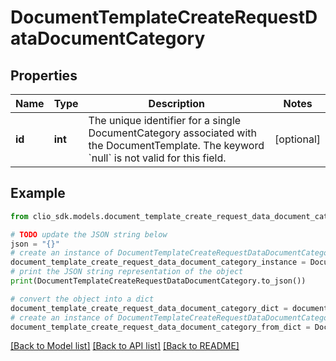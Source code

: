 # DocumentTemplateCreateRequestDataDocumentCategory


## Properties

Name | Type | Description | Notes
------------ | ------------- | ------------- | -------------
**id** | **int** | The unique identifier for a single DocumentCategory associated with the DocumentTemplate. The keyword &#x60;null&#x60; is not valid for this field. | [optional] 

## Example

```python
from clio_sdk.models.document_template_create_request_data_document_category import DocumentTemplateCreateRequestDataDocumentCategory

# TODO update the JSON string below
json = "{}"
# create an instance of DocumentTemplateCreateRequestDataDocumentCategory from a JSON string
document_template_create_request_data_document_category_instance = DocumentTemplateCreateRequestDataDocumentCategory.from_json(json)
# print the JSON string representation of the object
print(DocumentTemplateCreateRequestDataDocumentCategory.to_json())

# convert the object into a dict
document_template_create_request_data_document_category_dict = document_template_create_request_data_document_category_instance.to_dict()
# create an instance of DocumentTemplateCreateRequestDataDocumentCategory from a dict
document_template_create_request_data_document_category_from_dict = DocumentTemplateCreateRequestDataDocumentCategory.from_dict(document_template_create_request_data_document_category_dict)
```
[[Back to Model list]](../README.md#documentation-for-models) [[Back to API list]](../README.md#documentation-for-api-endpoints) [[Back to README]](../README.md)


